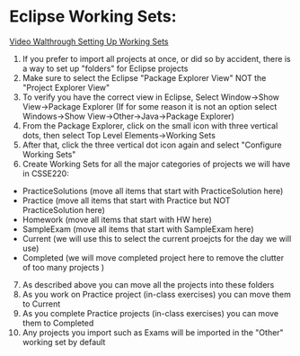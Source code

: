 # Eclipse Working Sets:

[Video Walthrough Setting Up Working Sets](https://rose-hulman.hosted.panopto.com/Panopto/Pages/Viewer.aspx?id=3da761c9-7fac-43f6-85ae-afb9012179ff)

1. If you prefer to import all projects at once, or did so by accident, there is a way to set up "folders" for Eclipse projects
2. Make sure to select the Eclipse "Package Explorer View" NOT the "Project Explorer View"
3. To verify you have the correct view in Eclipse, Select Window->Show View->Package Explorer (If for some reason it is not an option select Windows->Show View->Other->Java->Package Explorer)
4. From the Package Explorer, click on the small icon with three vertical dots, then select Top Level Elements->Working Sets
5. After that, click the three vertical dot icon again and select "Configure Working Sets"
6. Create Working Sets for all the major categories of projects we will have in CSSE220:
 * PracticeSolutions (move all items that start with PracticeSolution here)
 * Practice (move all items that start with Practice but NOT PracticeSolution here)
 * Homework (move all items that start with HW here)
 * SampleExam (move all items that start with SampleExam here)
 * Current (we will use this to select the current proejcts for the day we will use)
 * Completed (we will move completed project here to remove the clutter of too many projects )
7. As described above you can move all the projects into these folders
8. As you work on Practice project (in-class exercises) you can move them to Current
9. As you complete Practice projects (in-class exercises) you can move them to Completed
10. Any projects you import such as Exams will be imported in the "Other" working set by default

